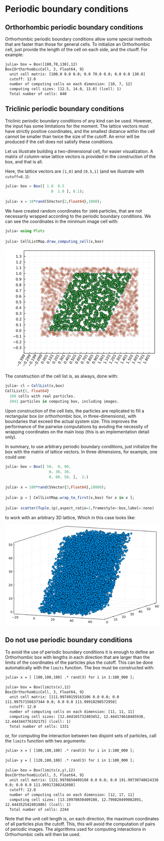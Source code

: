# Periodic boundary conditions

## Orthorhombic periodic boundary conditions

Orthorhombic periodic boundary conditions allow some special methods that are faster than those for general cells. To initialize an Orthorhombic cell, just provide the length of the cell on each side, and the ctuoff. For example:

```jldoctest
julia> box = Box([100,70,130],12)
Box{OrthorhombicCell, 3, Float64, 9}
  unit cell matrix: [100.0 0.0 0.0; 0.0 70.0 0.0; 0.0 0.0 130.0]
  cutoff: 12.0
  number of computing cells on each dimension: [10, 7, 12]
  computing cell sizes: [12.5, 14.0, 13.0] (lcell: 1)
  Total number of cells: 840
```

## Triclinic periodic boundary conditions

Triclinic periodic boundary conditions of any kind can be used. However, the input has some limitations for the moment. The lattice vectors must have strictly positive coordinates, and the smallest distance within the cell cannot be smaller than twice the size of the cutoff. An error will be produced if the cell does not satisfy these conditions. 

Let us illustrate building a two-dimensional cell, for easier visualization. A matrix of column-wise lattice vectors is provided in the construction of the box, and that is all. 

Here, the lattice vectors are `[1,0]` and `[0.5,1]` (and we illustrate with `cutoff=0.1`): 

```julia
julia> box = Box([ 1.0  0.5
                     0  1.0 ], 0.1);

julia> x = 10*rand(SVector{2,Float64},1000);
```
We have created random coordinates for `1000` particles, that are not necessarily wrapped according to the periodic boundary conditions. We can see the coordinates in the minimum image cell with:
```julia
julia> using Plots

julia> CellListMap.draw_computing_cell(x,box)
```

<img src=./assets/lattice.png>

The construction of the cell list is, as always, done with:

```julia
julia> cl = CellList(x,box)
CellList{2, Float64}
  109 cells with real particles.
  2041 particles in computing box, including images.

```

Upon construction of the cell lists, the particles are replicated to fill a rectangular box (or orthorhombic box, in three-dimensions), with boundaries that exceed the actual system size. This improves the performance of the pairwise computations by avoding the necessity of wrapping coordinates on the main loop (this is an implementation detail only). 

In summary, to use arbitrary periodic boundary conditions, just initialize the box with the matrix of lattice vectors. In three dimensions, for example, one could use:

```julia
julia> box = Box([ 50.  0. 00. 
                    0. 30. 30.          
                    0. 00. 50. ],  2.)

julia> x = 100*rand(SVector{3,Float64},10000);

julia> p = [ CellListMap.wrap_to_first(x,box) for x in x ];

julia> scatter(Tuple.(p),aspect_ratio=1,framestyle=:box,label=:none)
```
to work with an arbitrary 3D lattice, Which in this case looks like:

<img src=./assets/3Dlattice.png>

## Do not use periodic boundary conditions

To avoid the use of periodic boundary conditions it is enough to define an Orthorhombic box with lengths in each direction that are larger than the limits of the coordinates of the particles plus the cutoff. This can be done automatically with the `limits` function. The box must be constructed with:

```jdoctest
julia> x = [ [100,100,100] .* rand(3) for i in 1:100_000 ];

julia> box = Box(limits(x),12)
Box{OrthorhombicCell, 3, Float64, 9}
  unit cell matrix: [111.99749159163106 0.0 0.0; 0.0 111.99757156637344 0.0; 0.0 0.0 111.99910298572958]
  cutoff: 12.0
  number of computing cells on each dimension: [11, 11, 11]
  computing cell sizes: [12.444165732403452, 12.444174618485938, 12.444344776192175] (lcell: 1)
  Total number of cells: 1331
```

or, for computing the interaction between two disjoint sets of particles, call the `limits` function with two arguments:

```jdoctest
julia> x = [ [100,100,100] .* rand(3) for i in 1:100_000 ];

julia> y = [ [120,180,100] .* rand(3) for i in 1:100_000 ];

julia> box = Box(limits(x,y),12)
Box{OrthorhombicCell, 3, Float64, 9}
  unit cell matrix: [131.9978650409108 0.0 0.0; 0.0 191.99730748624336 0.0; 0.0 0.0 111.99917288242698]
  cutoff: 12.0
  number of computing cells on each dimension: [12, 17, 11]
  computing cell sizes: [13.19978650409108, 12.799820499082891, 12.444352542491886] (lcell: 1)
  Total number of cells: 2244
```

Note that the unit cell length is, on each direction, the maximum coordinates of all particles plus the cutoff. This, this will avoid the computation of pairs of periodic images. The algorithms used for computing interactions in Orthorhombic cells will then be used.




